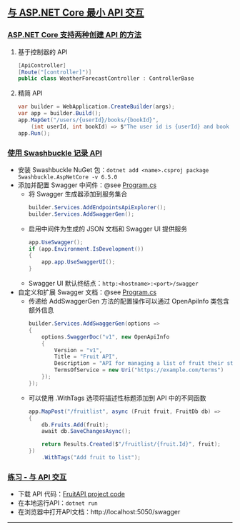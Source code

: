 ## [与 ASP.NET Core 最小 API 交互](https://learn.microsoft.com/zh-cn/training/modules/interact-api/)
### [ASP.NET Core 支持两种创建 API 的方法](https://learn.microsoft.com/zh-cn/training/modules/interact-api/2-explore-asp-net-core-api)
1. 基于控制器的 API
    ```csharp
    [ApiController]
    [Route("[controller]")]
    public class WeatherForecastController : ControllerBase
    ```
2. 精简 API
    ```csharp
    var builder = WebApplication.CreateBuilder(args);
    var app = builder.Build();
    app.MapGet("/users/{userId}/books/{bookId}",
        (int userId, int bookId) => $"The user id is {userId} and book id is {bookId}");
    app.Run();
    ```
### [使用 Swashbuckle 记录 API](https://learn.microsoft.com/zh-cn/training/modules/interact-api/3-document-api-swashbuckle)
- 安装 Swashbuckle NuGet 包：`dotnet add <name>.csproj package Swashbuckle.AspNetCore -v 6.5.0`
- 添加并配置 Swagger 中间件：@see [Program.cs](FruitAPI/Program.cs)
    - 将 Swagger 生成器添加到服务集合
        ```csharp
        builder.Services.AddEndpointsApiExplorer();
        builder.Services.AddSwaggerGen();
        ```
    - 启用中间件为生成的 JSON 文档和 Swagger UI 提供服务
        ```csharp
        app.UseSwagger();
        if (app.Environment.IsDevelopment())
        {
            app.app.UseSwaggerUI();
        }
        ```
    - Swagger UI 默认终结点：`http:<hostname>:<port>/swagger`
- 自定义和扩展 Swagger 文档：@see [Program.cs](FruitAPI/Program.cs)
    - 传递给 AddSwaggerGen 方法的配置操作可以通过 OpenApiInfo 类包含额外信息
        ```csharp
        builder.Services.AddSwaggerGen(options =>
        {
            options.SwaggerDoc("v1", new OpenApiInfo
            {
                Version = "v1",
                Title = "Fruit API",
                Description = "API for managing a list of fruit their stock status.",
                TermsOfService = new Uri("https://example.com/terms")
            });
        });
        ```
    - 可以使用 .WithTags 选项将描述性标题添加到 API 中的不同函数
        ```csharp
        app.MapPost("/fruitlist", async (Fruit fruit, FruitDb db) =>
        {
            db.Fruits.Add(fruit);
            await db.SaveChangesAsync();

            return Results.Created($"/fruitlist/{fruit.Id}", fruit);
        })
            .WithTags("Add fruit to list");
        ```
### [练习 - 与 API 交互](https://microsoftlearning.github.io/APL-2002-develop-aspnet-core-consumes-api/Instructions/Labs/01-interact-with-an-api.html)
- 下载 API 代码：[FruitAPI project code](https://raw.githubusercontent.com/MicrosoftLearning/APL-2002-develop-aspnet-core-consumes-api/master/Allfiles/Downloads/FruitAPI.zip)
- 在本地运行API：`dotnet run`
- 在浏览器中打开API文档：http://localhost:5050/swagger
---

